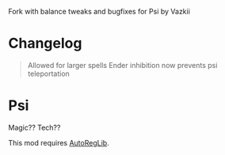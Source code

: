 Fork with balance tweaks and bugfixes for Psi by Vazkii

# Changelog
> Allowed for larger spells
> Ender inhibition now prevents psi teleportation

# Psi
Magic?? Tech??

This mod requires [AutoRegLib](https://github.com/Vazkii/AutoRegLib).
